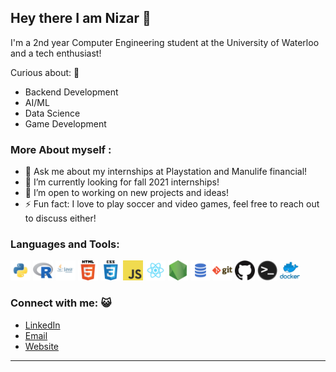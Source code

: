 
## Hey there I am Nizar 👋 
I'm a 2nd year Computer Engineering student at the University of Waterloo and a tech enthusiast!

Curious about: :thinking:	
- Backend Development
- AI/ML
- Data Science 
- Game Development

### More About myself : 
- 💬 Ask me about my internships at Playstation and Manulife financial!
- 🌱 I’m currently looking for fall 2021 internships!
- 👯 I’m open to working on new projects and ideas!
- ⚡ Fun fact: I love to play soccer and video games, feel free to reach out to discuss either!


### Languages and Tools:
<code><img  alt="Python" width="32px" src="https://raw.githubusercontent.com/github/explore/80688e429a7d4ef2fca1e82350fe8e3517d3494d/topics/python/python.png" /></code>
<code><img alt="R" width="32px" src="https://raw.githubusercontent.com/github/explore/80688e429a7d4ef2fca1e82350fe8e3517d3494d/topics/r/r.png" /></code>
<code><img alt="Java" width="32px" src="https://raw.githubusercontent.com/github/explore/80688e429a7d4ef2fca1e82350fe8e3517d3494d/topics/java/java.png" /></code>
<code><img alt="HTML5" width="32px" src="https://raw.githubusercontent.com/github/explore/80688e429a7d4ef2fca1e82350fe8e3517d3494d/topics/html/html.png" /></code>
<code><img alt="CSS3" width="32px" src="https://raw.githubusercontent.com/github/explore/80688e429a7d4ef2fca1e82350fe8e3517d3494d/topics/css/css.png" /></code>
<code><img alt="JavaScript" width="32px" src="https://raw.githubusercontent.com/github/explore/80688e429a7d4ef2fca1e82350fe8e3517d3494d/topics/javascript/javascript.png" /></code>
<code><img alt="React" width="32px" src="https://raw.githubusercontent.com/github/explore/80688e429a7d4ef2fca1e82350fe8e3517d3494d/topics/react/react.png" /></code>
<code><img alt="Node.js" width="32px" src="https://raw.githubusercontent.com/github/explore/80688e429a7d4ef2fca1e82350fe8e3517d3494d/topics/nodejs/nodejs.png" /></code>
<code><img alt="SQL" width="32px" src="https://raw.githubusercontent.com/github/explore/80688e429a7d4ef2fca1e82350fe8e3517d3494d/topics/sql/sql.png" /></code>
<code><img alt="Git" width="32px" src="https://raw.githubusercontent.com/github/explore/80688e429a7d4ef2fca1e82350fe8e3517d3494d/topics/git/git.png" /></code>
<code><img alt="GitHub" width="32px" src="https://raw.githubusercontent.com/github/explore/78df643247d429f6cc873026c0622819ad797942/topics/github/github.png" /></code>
<code><img alt="Terminal" width="32px" src="https://raw.githubusercontent.com/github/explore/80688e429a7d4ef2fca1e82350fe8e3517d3494d/topics/terminal/terminal.png" /></code>
<code><img alt="Docker" width="32px" src="https://raw.githubusercontent.com/github/explore/80688e429a7d4ef2fca1e82350fe8e3517d3494d/topics/docker/docker.png" /></code>
<br />

### Connect with me: :smiley_cat:	

* [LinkedIn](https://www.linkedin.com/in/nizar-alrifai/)
* [Email](mailto:nizar.rifai7401@gmail.com)
* [Website](https://saber74.github.io/)
---

<!-- <details>
  <summary>:zap: GitHub Stats</summary>

  <img  alt="Nizar's GitHub Stats" src="https://github-readme-stats-codestackr.vercel.app/api?username=saber74&show_icons=true&hide_border=true" />

</details> -->
[website]: https://saber74.github.io/
[linkedin]: https://www.linkedin.com/in/nizar-alrifai/
